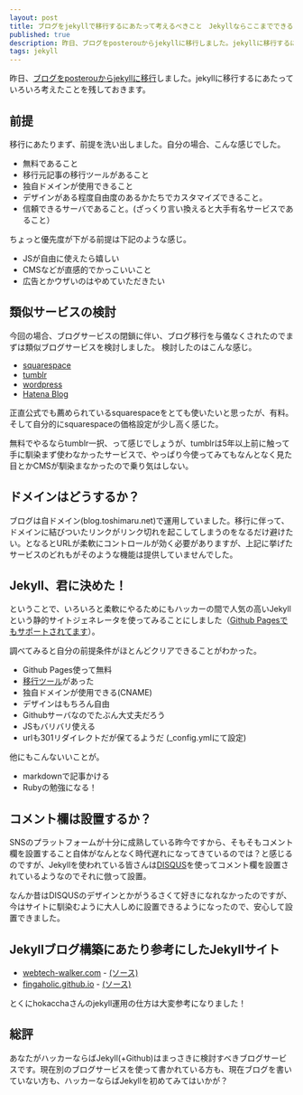 ```yaml
---
layout: post
title: ブログをjekyllで移行するにあたって考えるべきこと　Jekyllならここまでできる！
published: true
description: 昨日、ブログをposterouからjekyllに移行しました。jekyllに移行するにあたっていろいろ考えたことを残しておきます。
tags: jekyll
---
```


昨日、[ブログをposterouからjekyllに移行](http://blog.toshimaru.net/posterous-to-jekyll/)しました。jekyllに移行するにあたっていろいろ考えたことを残しておきます。

前提
----
移行にあたりまず、前提を洗い出しました。自分の場合、こんな感じでした。

* 無料であること
* 移行元記事の移行ツールがあること
* 独自ドメインが使用できること
* デザインがある程度自由度のあるかたちでカスタマイズできること。
* 信頼できるサーバであること。(ざっくり言い換えると大手有名サービスであること）

ちょっと優先度が下がる前提は下記のような感じ。

* JSが自由に使えたら嬉しい
* CMSなどが直感的でかっこいいこと
* 広告とかウザいのはやめていただきたい 

類似サービスの検討
------
今回の場合、ブログサービスの閉鎖に伴い、ブログ移行を与儀なくされたのでまずは類似ブログサービスを検討しました。 検討したのはこんな感じ。

* [squarespace](http://www.squarespace.com/)
* [tumblr](http://www.tumblr.com/)
* [wordpress](http://wordpress.com/)
* [Hatena Blog](http://hatenablog.com/)

正直公式でも薦められているsquarespaceをとても使いたいと思ったが、有料。そして自分的にsquarespaceの価格設定が少し高く感じた。

無料でやるならtumblr一択、って感じでしょうが、tumblrは5年以上前に触って手に馴染まず使わなかったサービスで、やっぱり今使ってみてもなんとなく見た目とかCMSが馴染まなかったので乗り気はしない。

ドメインはどうするか？
------
ブログは自ドメイン(blog.toshimaru.net)で運用していました。移行に伴って、ドメインに結びついたリンクがリンク切れを起こしてしまうのをなるだけ避けたい。となるとURLが柔軟にコントロールが効く必要がありますが、上記に挙げたサービスのどれもがそのような機能は提供していませんでした。

Jekyll、君に決めた！
------
ということで、いろいろと柔軟にやるためにもハッカーの間で人気の高いJekyllという静的サイトジェネレータを使ってみることにしました（[Github Pagesでもサポートされてます](https://help.github.com/articles/using-jekyll-with-pages)）。

調べてみると自分の前提条件がほとんどクリアできることがわかった。

* Github Pages使って無料
* [移行ツール](https://github.com/mojombo/jekyll/wiki/blog-migrations#posterous)があった
* 独自ドメインが使用できる(CNAME)
* デザインはもちろん自由
* Githubサーバなのでたぶん大丈夫だろう
* JSもバリバリ使える
* urlも301リダイレクトだが保てるようだ (_config.ymlにて設定)

他にもこんないいことが。

* markdownで記事かける
* Rubyの勉強になる！

コメント欄は設置するか？
------
SNSのプラットフォームが十分に成熟している昨今ですから、そもそもコメント欄を設置すること自体がなんとなく時代遅れになってきているのでは？と感じるのですが、Jekyllを使われている皆さんは[DISQUS](http://disqus.com/)を使ってコメント欄を設置されているようなのでそれに倣って設置。

なんか昔はDISQUSのデザインとかがうるさくて好きになれなかったのですが、今はサイトに馴染むように大人しめに設置できるようになったので、安心して設置できました。

Jekyllブログ構築にあたり参考にしたJekyllサイト
------
* [webtech-walker.com](http://webtech-walker.com/) - [(ソース)](https://github.com/hokaccha/webtech-walker)
* [fingaholic.github.io](http://fingaholic.github.io/) - [(ソース)](https://github.com/FiNGAHOLiC/fingaholic.github.com)

とくにhokacchaさんのjekyll運用の仕方は大変参考になりました！

総評
------
あなたがハッカーならばJekyll(+Github)はまっさきに検討すべきブログサービスです。現在別のブログサービスを使って書かれている方も、現在ブログを書いていない方も、ハッカーならばJekyllを初めてみてはいかが？
